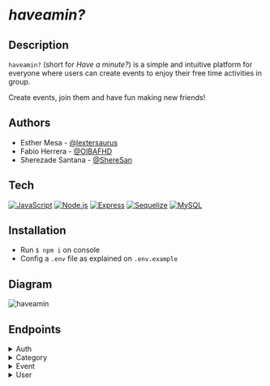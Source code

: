 # _haveamin?_

## Description
`haveamin?` (short for _Have a minute?_) is a simple and intuitive platform for everyone where users can create events to enjoy their free time activities in group.

Create events, join them and have fun making new friends!

## Authors

- Esther Mesa - [@lextersaurus](https://github.com/lextersaurus)
- Fabio Herrera - [@OIBAFHD](https://github.com/OIBAFHD)
- Sherezade Santana - [@ShereSan](https://github.com/ShereSan)

## Tech
[![JavaScript](https://img.shields.io/badge/JavaScript-F7DF1E?logo=javascript&logoColor=black)](https://developer.mozilla.org/en-US/docs/Web/JavaScript)
[![Node.js](https://img.shields.io/badge/Node.js-339933?logo=node.js&logoColor=white)](https://nodejs.org/)
[![Express](https://img.shields.io/badge/Express-000000?logo=express&logoColor=white)](https://expressjs.com/)
[![Sequelize](https://img.shields.io/badge/Sequelize-52B0E7?logo=sequelize&logoColor=white)](https://sequelize.org/)
[![MySQL](https://img.shields.io/badge/MySQL-4479A1?logo=mysql&logoColor=white)](https://www.mysql.com/)


## Installation
- Run `$ npm i` on console
- Config a `.env` file as explained on `.env.example`

## Diagram
![haveamin](https://github.com/lextersaurus/haveamin/assets/118478360/02305052-1376-4ed9-bc27-d083cbafe85f)


## Endpoints
<details>

<summary>Auth</summary>

```http
  /api/auth
```

| METHOD |  ENDPOINT | TOKEN |     ROLE    |      DESCRIPTION     | POST PARAM |   RETURN  |
| :----- | :-------- | :---- | :---------- | :------------------- | :--------- | :-------- |
| `post` | `/signup` | NO    | User        | Creates an account   | req.body   | { token } |
| `post` | `/login`  | NO    | Admin, User | Logs in with account | req.body   | { token } |

</details>

<details>

<summary>Category</summary>

```http
  /api/category
```

|  METHOD  |           ENDPOINT           | TOKEN |     ROLE    |       DESCRIPTION       |       POST PARAM      |            RETURN           |
| :------- | :--------------------------- | :---- | :---------- | :---------------------- | :-------------------- | :-------------------------- |
| `get`    | `/showall`                   | YES   | Admin, user | Get all categories      | -                     | [{ categories }]            |
| `get`    | `/show/:id`                  | YES   | Admin, user | Get one category        | category_id           | { category }                |
| `post`   | `/create`                    | YES   | Admin       | Created category        | req.body              | Category created            |
| `put`    | `/update/:id`                | YES   | Admin       | Update category         | req.body              | Category updated            |
| `delete` | `/delete/:id `               | YES   | Admin       | Delete category         | category_id           | Category deleted            |
| `put`    | `/:categoryId/add/:eventId`  | YES   | Admin, user | Add events to category  | category_id, event_id | Event added to category     |
| `delete` | `/:categoryId/quit/:eventId` | YES   | Admin, user | Quit event to category  | category_id, event_id | Event deleted from category |
| `get`    | `/:categoryId/events`        | YES   | Admin, user | Show events to category | category_id           | {events}                    |

</details>

<details>

<summary>Event</summary>

```http
  /api/event
```

|  METHOD  |    ENDPOINT   | TOKEN |     ROLE    |      DESCRIPTION     | POST PARAM |     RETURN     |
| :------- | :------------ | :---- | :---------- | :------------------- | :--------- | :------------- |
| `get`    | `/showall`    | YES   | Admin, user | Get all events       | -          | [{ events }]   |
| `get`    | `/show/:id`   | YES   | Admin, user | Get one event        | event_id   | { event }      |
| `post`   | `/create`     | YES   | Admin, user | Create event         | req.body   | Event created  |
| `put`    | `/update/:id` | YES   | Admin, user | Update event         | req.body   | Event updated  |
| `delete` | `/delete/:id` | YES   | Admin, user | Delete event         | event_id   |  Event deleted |
| `put`    | `/:id/join`   | YES   | Admin, user | Join event           | -          | Event joined   |
| `delete` | `/:id/quit`   | YES   | Admin, user | Exit event           | -          | Event quit     |
| `post`   | `/search`     | YES   | Admin, user | Search event by name | req.body   | [{events}]     |

</details>

<details>

<summary>User</summary>

```http
  /api/user
```

|  METHOD  |    ENDPOINT   | TOKEN |     ROLE    |    DESCRIPTION   | POST PARAM |    RETURN    |
| :------- | :------------ | :---- | :---------- | :--------------- | :--------- | :----------- |
| `get`    | `/showall`    | YES   | Admin, user | Get all users    | -          | [{users}]    |
| `get`    | `/show/:id`   | YES   | Admin, user | Get one user     | user_id    | {user}       |
| `post`   | `/create`     | YES   | Admin, user | Create user      | req.body   | User created |
| `put`    | `/update/:id` | YES   | Admin, user | Update user      | req.body   | User updated |
| `delete` | `/delete/:id` | YES   | Admin, user | Delete user      | user_id    | User deleted |
| `get`    | `/events`     | YES   | Admin, user | Show user events | -          | [{ events }] |


</details>
